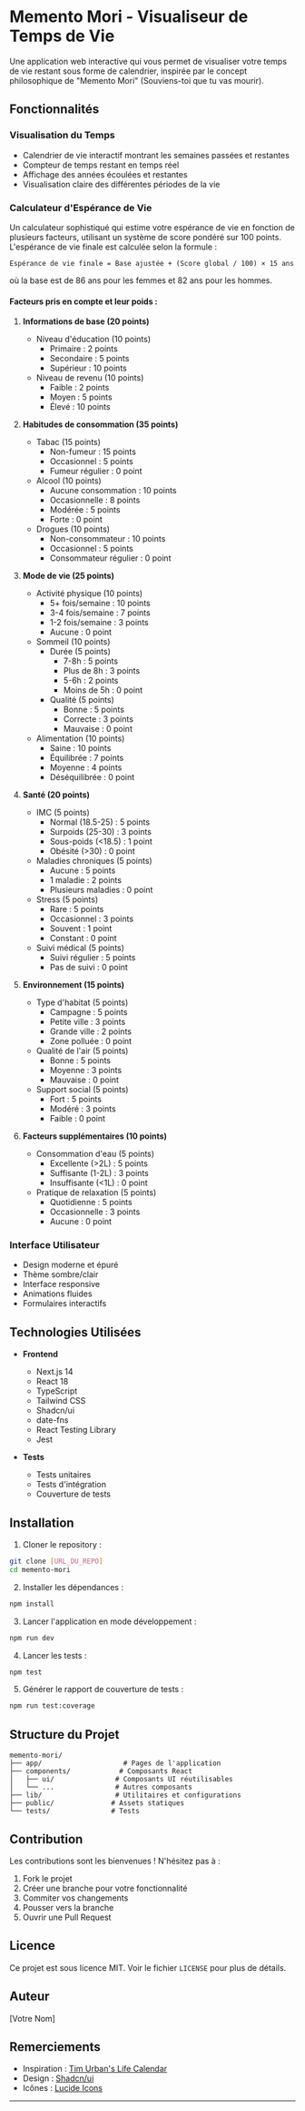 # Memento Mori - Visualiseur de Temps de Vie

Une application web interactive qui vous permet de visualiser votre temps de vie restant sous forme de calendrier, inspirée par le concept philosophique de "Memento Mori" (Souviens-toi que tu vas mourir).

## Fonctionnalités

### Visualisation du Temps
- Calendrier de vie interactif montrant les semaines passées et restantes
- Compteur de temps restant en temps réel
- Affichage des années écoulées et restantes
- Visualisation claire des différentes périodes de la vie

### Calculateur d'Espérance de Vie
Un calculateur sophistiqué qui estime votre espérance de vie en fonction de plusieurs facteurs, utilisant un système de score pondéré sur 100 points. L'espérance de vie finale est calculée selon la formule :
```
Espérance de vie finale = Base ajustée + (Score global / 100) × 15 ans
```
où la base est de 86 ans pour les femmes et 82 ans pour les hommes.

#### Facteurs pris en compte et leur poids :
1. **Informations de base (20 points)**
   - Niveau d'éducation (10 points)
     * Primaire : 2 points
     * Secondaire : 5 points
     * Supérieur : 10 points
   - Niveau de revenu (10 points)
     * Faible : 2 points
     * Moyen : 5 points
     * Élevé : 10 points

2. **Habitudes de consommation (35 points)**
   - Tabac (15 points)
     * Non-fumeur : 15 points
     * Occasionnel : 5 points
     * Fumeur régulier : 0 point
   - Alcool (10 points)
     * Aucune consommation : 10 points
     * Occasionnelle : 8 points
     * Modérée : 5 points
     * Forte : 0 point
   - Drogues (10 points)
     * Non-consommateur : 10 points
     * Occasionnel : 5 points
     * Consommateur régulier : 0 point

3. **Mode de vie (25 points)**
   - Activité physique (10 points)
     * 5+ fois/semaine : 10 points
     * 3-4 fois/semaine : 7 points
     * 1-2 fois/semaine : 3 points
     * Aucune : 0 point
   - Sommeil (10 points)
     * Durée (5 points)
       - 7-8h : 5 points
       - Plus de 8h : 3 points
       - 5-6h : 2 points
       - Moins de 5h : 0 point
     * Qualité (5 points)
       - Bonne : 5 points
       - Correcte : 3 points
       - Mauvaise : 0 point
   - Alimentation (10 points)
     * Saine : 10 points
     * Équilibrée : 7 points
     * Moyenne : 4 points
     * Déséquilibrée : 0 point

4. **Santé (20 points)**
   - IMC (5 points)
     * Normal (18.5-25) : 5 points
     * Surpoids (25-30) : 3 points
     * Sous-poids (<18.5) : 1 point
     * Obésité (>30) : 0 point
   - Maladies chroniques (5 points)
     * Aucune : 5 points
     * 1 maladie : 2 points
     * Plusieurs maladies : 0 point
   - Stress (5 points)
     * Rare : 5 points
     * Occasionnel : 3 points
     * Souvent : 1 point
     * Constant : 0 point
   - Suivi médical (5 points)
     * Suivi régulier : 5 points
     * Pas de suivi : 0 point

5. **Environnement (15 points)**
   - Type d'habitat (5 points)
     * Campagne : 5 points
     * Petite ville : 3 points
     * Grande ville : 2 points
     * Zone polluée : 0 point
   - Qualité de l'air (5 points)
     * Bonne : 5 points
     * Moyenne : 3 points
     * Mauvaise : 0 point
   - Support social (5 points)
     * Fort : 5 points
     * Modéré : 3 points
     * Faible : 0 point

6. **Facteurs supplémentaires (10 points)**
   - Consommation d'eau (5 points)
     * Excellente (>2L) : 5 points
     * Suffisante (1-2L) : 3 points
     * Insuffisante (<1L) : 0 point
   - Pratique de relaxation (5 points)
     * Quotidienne : 5 points
     * Occasionnelle : 3 points
     * Aucune : 0 point

### Interface Utilisateur
- Design moderne et épuré
- Thème sombre/clair
- Interface responsive
- Animations fluides
- Formulaires interactifs

## Technologies Utilisées

- **Frontend**
  - Next.js 14
  - React 18
  - TypeScript
  - Tailwind CSS
  - Shadcn/ui
  - date-fns
  - React Testing Library
  - Jest

- **Tests**
  - Tests unitaires
  - Tests d'intégration
  - Couverture de tests

## Installation

1. Cloner le repository :
```bash
git clone [URL_DU_REPO]
cd memento-mori
```

2. Installer les dépendances :
```bash
npm install
```

3. Lancer l'application en mode développement :
```bash
npm run dev
```

4. Lancer les tests :
```bash
npm test
```

5. Générer le rapport de couverture de tests :
```bash
npm run test:coverage
```

## Structure du Projet

```
memento-mori/
├── app/                    # Pages de l'application
├── components/            # Composants React
│   ├── ui/               # Composants UI réutilisables
│   └── ...               # Autres composants
├── lib/                  # Utilitaires et configurations
├── public/              # Assets statiques
└── tests/               # Tests
```

## Contribution

Les contributions sont les bienvenues ! N'hésitez pas à :
1. Fork le projet
2. Créer une branche pour votre fonctionnalité
3. Commiter vos changements
4. Pousser vers la branche
5. Ouvrir une Pull Request

## Licence

Ce projet est sous licence MIT. Voir le fichier `LICENSE` pour plus de détails.

## Auteur

[Votre Nom]

## Remerciements

- Inspiration : [Tim Urban's Life Calendar](https://waitbutwhy.com/2014/05/life-weeks.html)
- Design : [Shadcn/ui](https://ui.shadcn.com/)
- Icônes : [Lucide Icons](https://lucide.dev/)

---
